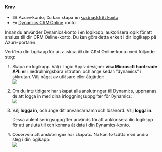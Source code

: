 #### <a name="prerequisites"></a>Krav
* Ett Azure-konto; Du kan skapa en [kostnadsfritt konto](https://azure.microsoft.com/free)
* En [Dynamics CRM Online](https://www.microsoft.com/en-us/dynamics/crm-free-trial-overview.aspx) konto 

Innan du använder Dynamics-konto i en logikapp, auktorisera logik för att ansluta till din CRM Online-konto. Du kan göra detta enkelt i din logikapp på Azure-portalen. 

Verifiera din logikapp för att ansluta till din CRM Online-konto med följande steg:

1. Skapa en logikapp. Välj i Logic Apps-designer **visa Microsoft hanterade API: er** i nedrullningsbara listrutan, och ange sedan ”dynamics” i sökrutan. Välj något av utlösare eller åtgärder:  
   ![](./media/connectors-create-api-crmonline/dynamics-triggers.png)
2. Om du inte tidigare har skapat alla anslutningar till Dynamics, uppmanas du att logga in med dina inloggningsuppgifter för Dynamics:  
   ![](./media/connectors-create-api-crmonline/dynamics-signin.png)
3. Välj **logga in**, och ange ditt användarnamn och lösenord. Välj **logga in**. 
   
    Dessa autentiseringsuppgifter används för att auktorisera din logikapp för att ansluta till och komma åt data i din Dynamics-konto. 
4. Observera att anslutningen har skapats. Nu kan fortsätta med andra steg i din logikapp:  
   ![](./media/connectors-create-api-crmonline/dynamics-properties.png)

